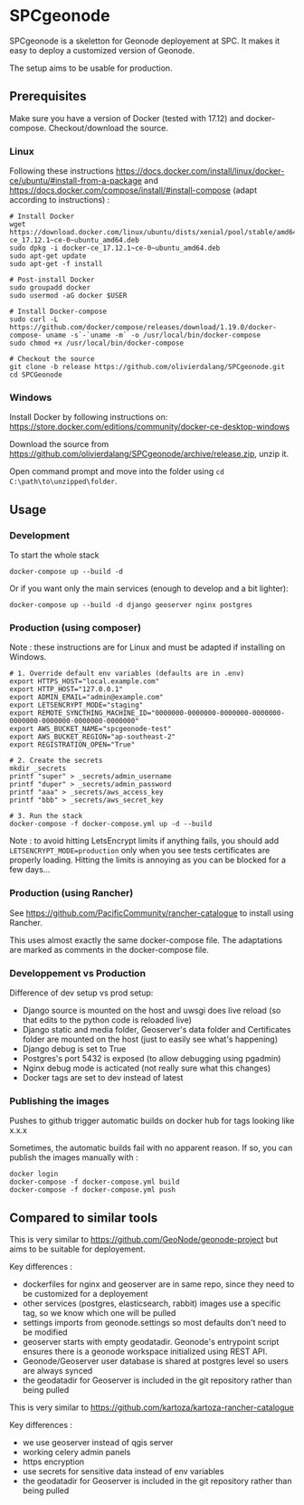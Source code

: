 # SPCgeonode

SPCgeonode is a skeletton for Geonode deployement at SPC. It makes it easy to deploy a customized version of Geonode.

The setup aims to be usable for production.


## Prerequisites

Make sure you have a version of Docker (tested with 17.12) and docker-compose.
Checkout/download the source.

### Linux

Following these instructions https://docs.docker.com/install/linux/docker-ce/ubuntu/#install-from-a-package and https://docs.docker.com/compose/install/#install-compose (adapt according to instructions) :

```
# Install Docker
wget https://download.docker.com/linux/ubuntu/dists/xenial/pool/stable/amd64/docker-ce_17.12.1~ce-0~ubuntu_amd64.deb
sudo dpkg -i docker-ce_17.12.1~ce-0~ubuntu_amd64.deb
sudo apt-get update
sudo apt-get -f install

# Post-install Docker
sudo groupadd docker
sudo usermod -aG docker $USER

# Install Docker-compose
sudo curl -L https://github.com/docker/compose/releases/download/1.19.0/docker-compose-`uname -s`-`uname -m` -o /usr/local/bin/docker-compose
sudo chmod +x /usr/local/bin/docker-compose

# Checkout the source
git clone -b release https://github.com/olivierdalang/SPCgeonode.git
cd SPCGeonode
```

### Windows

Install Docker by following instructions on: https://store.docker.com/editions/community/docker-ce-desktop-windows

Download the source from https://github.com/olivierdalang/SPCgeonode/archive/release.zip, unzip it.

Open command prompt and move into the folder using `cd C:\path\to\unzipped\folder`.

## Usage

### Development

To start the whole stack
```
docker-compose up --build -d
```

Or if you want only the main services (enough to develop and a bit lighter):
```
docker-compose up --build -d django geoserver nginx postgres
```


### Production (using composer)

Note : these instructions are for Linux and must be adapted if installing on Windows.

```
# 1. Override default env variables (defaults are in .env)
export HTTPS_HOST="local.example.com"
export HTTP_HOST="127.0.0.1"
export ADMIN_EMAIL="admin@example.com"
export LETSENCRYPT_MODE="staging"
export REMOTE_SYNCTHING_MACHINE_ID="0000000-0000000-0000000-0000000-0000000-0000000-0000000-0000000"
export AWS_BUCKET_NAME="spcgeonode-test"
export AWS_BUCKET_REGION="ap-southeast-2"
export REGISTRATION_OPEN="True"

# 2. Create the secrets
mkdir _secrets
printf "super" > _secrets/admin_username
printf "duper" > _secrets/admin_password
printf "aaa" > _secrets/aws_access_key
printf "bbb" > _secrets/aws_secret_key

# 3. Run the stack
docker-compose -f docker-compose.yml up -d --build
```

Note : to avoid hitting LetsEncrypt limits if anything fails, you should add `LETSENCRYPT_MODE=production` only when you see tests certificates are properly loading. Hitting the limits is annoying as you can be blocked for a few days...

### Production (using Rancher)

See https://github.com/PacificCommunity/rancher-catalogue to install using Rancher.

This uses almost exactly the same docker-compose file. The adaptations are marked as comments in the docker-compose file.

### Developpement vs Production

Difference of dev setup vs prod setup:

- Django source is mounted on the host and uwsgi does live reload (so that edits to the python code is reloaded live)
- Django static and media folder, Geoserver's data folder and Certificates folder are mounted on the host (just to easily see what's happening)
- Django debug is set to True
- Postgres's port 5432 is exposed (to allow debugging using pgadmin)
- Nginx debug mode is acticated (not really sure what this changes)
- Docker tags are set to dev instead of latest

### Publishing the images

Pushes to github trigger automatic builds on docker hub for tags looking like x.x.x

Sometimes, the automatic builds fail with no apparent reason. If so, you can publish the images manually with :

```
docker login
docker-compose -f docker-compose.yml build
docker-compose -f docker-compose.yml push
```


## Compared to similar tools

This is very similar to https://github.com/GeoNode/geonode-project but aims to be suitable for deployement.

Key differences :

- dockerfiles for nginx and geoserver are in same repo, since they need to be customized for a deployement
- other services (postgres, elasticsearch, rabbit) images use a specific tag, so we know which one will be pulled 
- settings imports from geonode.settings so most defaults don't need to be modified
- geoserver starts with empty geodatadir. Geonode's entrypoint script ensures there is a geonode workspace initialized using REST API. 
- Geonode/Geoserver user database is shared at postgres level so users are always synced
- the geodatadir for Geoserver is included in the git repository rather than being pulled

This is very similar to https://github.com/kartoza/kartoza-rancher-catalogue

Key differences :

- we use geoserver instead of qgis server
- working celery admin panels
- https encryption
- use secrets for sensitive data instead of env variables
- the geodatadir for Geoserver is included in the git repository rather than being pulled
